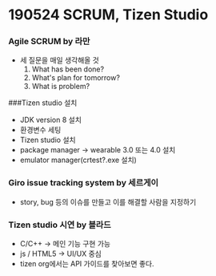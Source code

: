 # 190524 SCRUM, Tizen Studio

### Agile SCRUM by 라만

- 세 질문을 매일 생각해올 것
  1. What has been done?
  2. What's plan for tomorrow?
  3. What is problem?



###Tizen studio 설치

- JDK version 8 설치
- 환경변수 세팅
- Tizen studio 설치
- package manager -> wearable 3.0 또는 4.0 설치
- emulator manager(crtest?.exe 설치)



### Giro issue tracking system by 세르게이

- story, bug 등의 이슈를 만들고 이를 해결할 사람을 지정하기



### Tizen studio 시연 by 블라드

- C/C++ -> 메인 기능 구현 가능
- js / HTML5 -> UI/UX 중심
- tizen org에서는 API 가이드를 찾아보면 좋다.

### 